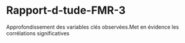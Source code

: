 # Rapport-d-tude-FMR-3
Approfondissement des variables clés observées.Met en évidence les corrélations significatives
